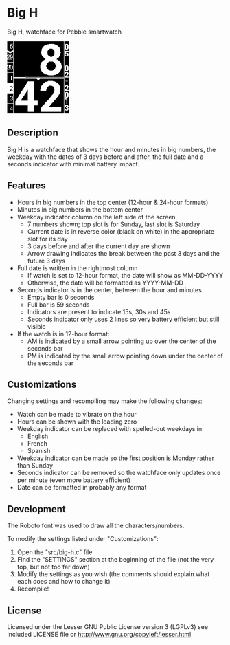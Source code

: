 Big H
=====

Big H, watchface for Pebble smartwatch

![Animated rendering of the Big H Pebble watchface](pebble-watchface_big-h.gif)

Description
-----------

Big H is a watchface that shows the hour and minutes in big numbers, the weekday with the dates of 3 days before and after, the full date and a seconds indicator with minimal battery impact.

Features
--------

* Hours in big numbers in the top center (12-hour & 24-hour formats)
* Minutes in big numbers in the bottom center
* Weekday indicator column on the left side of the screen
	* 7 numbers shown; top slot is for Sunday, last slot is Saturday
	* Current date is in reverse color (black on white) in the appropriate slot for its day
	* 3 days before and after the current day are shown
	* Arrow drawing indicates the break between the past 3 days and the future 3 days
* Full date is written in the rightmost column
	* If watch is set to 12-hour format, the date will show as MM-DD-YYYY
	* Otherwise, the date will be formatted as YYYY-MM-DD
* Seconds indicator is in the center, between the hour and minutes
	* Empty bar is 0 seconds
	* Full bar is 59 seconds
	* Indicators are present to indicate 15s, 30s and 45s
	* Seconds indicator only uses 2 lines so very battery efficient but still visible
* If the watch is in 12-hour format:
	* AM is indicated by a small arrow pointing up over the center of the seconds bar
	* PM is indicated by the small arrow pointing down under the center of the seconds bar

Customizations
--------------

Changing settings and recompiling may make the following changes:

* Watch can be made to vibrate on the hour
* Hours can be shown with the leading zero
* Weekday indicator can be replaced with spelled-out weekdays in:
	* English
	* French
	* Spanish
* Weekday indicator can be made so the first position is Monday rather than Sunday
* Seconds indicator can be removed so the watchface only updates once per minute (even more battery efficient)
* Date can be formatted in probably any format


Development
-----------

The Roboto font was used to draw all the characters/numbers.

To modify the settings listed under "Customizations":

1. Open the "src/big-h.c" file
2. Find the "SETTINGS" section at the beginning of the file (not the very top, but not too far down)
3. Modify the settings as you wish (the comments should explain what each does and how to change it)
4. Recompile!

License
-------

Licensed under the Lesser GNU Public License version 3 (LGPLv3)
see included LICENSE file or http://www.gnu.org/copyleft/lesser.html
